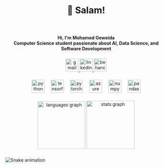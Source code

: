 <br clear="both">

<h1 align="center">👋 Salam!</h1>

###

<br clear="both">

<h4 align="center">Hi, I'm Mohamed Geweida  <br>Computer Science student passionate about AI, Data Science, and Software Development</h4>

###

<div align="center">
  <a href="mailto:geweidaemails@gmail.com" target="_blank">
    <img src="https://img.shields.io/static/v1?message=Gmail&logo=gmail&label=&color=D14836&logoColor=white&labelColor=&style=for-the-badge" height="40" alt="gmail logo"  />
  </a>
  <a href="https://www.linkedin.com/in/mohamed-geweida/" target="_blank">
    <img src="https://img.shields.io/static/v1?message=LinkedIn&logo=linkedin&label=&color=0077B5&logoColor=white&labelColor=&style=for-the-badge" height="40" alt="linkedin logo"  />
  </a>
  <a href="https://www.behance.net/geweida" target="_blank">
    <img src="https://img.shields.io/static/v1?message=Behance&logo=behance&label=&color=1769ff&logoColor=white&labelColor=&style=for-the-badge" height="40" alt="behance logo"  />
  </a>
</div>

###

<div align="center">
  <img src="https://cdn.jsdelivr.net/gh/devicons/devicon/icons/python/python-original.svg" height="40" alt="python logo"  />
  <img width="12" />
  <img src="https://cdn.jsdelivr.net/gh/devicons/devicon/icons/tensorflow/tensorflow-original.svg" height="40" alt="tensorflow logo"  />
  <img width="12" />
  <img src="https://cdn.jsdelivr.net/gh/devicons/devicon/icons/pytorch/pytorch-original.svg" height="40" alt="pytorch logo"  />
  <img width="12" />
  <img src="https://cdn.jsdelivr.net/gh/devicons/devicon/icons/azure/azure-original.svg" height="40" alt="azure logo"  />
  <img width="12" />
  <img src="https://cdn.jsdelivr.net/gh/devicons/devicon/icons/numpy/numpy-original.svg" height="40" alt="numpy logo"  />
  <img width="12" />
  <img src="https://cdn.jsdelivr.net/gh/devicons/devicon/icons/pandas/pandas-original.svg" height="40" alt="pandas logo"  />
</div>

###

<div align="center">
  <img src="https://github-readme-stats.vercel.app/api/top-langs?username=mohamed-geweida&locale=en&hide_title=false&layout=compact&card_width=320&langs_count=6&theme=github_dark&hide_border=true&order=2" height="148" alt="languages graph"  />
  <img src="https://github-readme-stats.vercel.app/api?username=mohamed-geweida&hide_title=true&hide_rank=true&show_icons=true&include_all_commits=false&count_private=false&disable_animations=false&theme=github_dark&locale=en&hide_border=true&order=1" height="150" alt="stats graph"  />
</div>

###

<img src="https://raw.githubusercontent.com/mohamed-geweida/mohamed-geweida/output/snake.svg" alt="Snake animation" />

###
